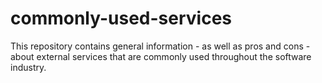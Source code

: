 # commonly-used-services
This repository contains general information - as well as pros and cons - about external services that are commonly used throughout the software industry.
